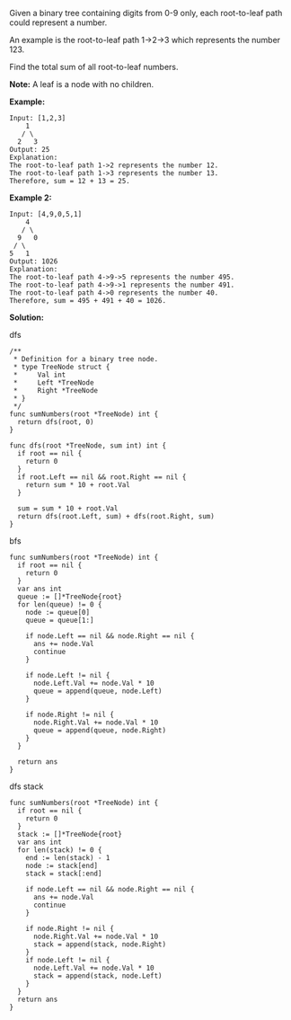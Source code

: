 Given a binary tree containing digits from 0-9 only, each root-to-leaf path could represent a number.

An example is the root-to-leaf path 1->2->3 which represents the number 123.

Find the total sum of all root-to-leaf numbers.

**Note:** A leaf is a node with no children.

**Example:**
```
Input: [1,2,3]
    1
   / \
  2   3
Output: 25
Explanation:
The root-to-leaf path 1->2 represents the number 12.
The root-to-leaf path 1->3 represents the number 13.
Therefore, sum = 12 + 13 = 25.
```
**Example 2:**
```
Input: [4,9,0,5,1]
    4
   / \
  9   0
 / \
5   1
Output: 1026
Explanation:
The root-to-leaf path 4->9->5 represents the number 495.
The root-to-leaf path 4->9->1 represents the number 491.
The root-to-leaf path 4->0 represents the number 40.
Therefore, sum = 495 + 491 + 40 = 1026.
```

**Solution:**

dfs
```golang
/**
 * Definition for a binary tree node.
 * type TreeNode struct {
 *     Val int
 *     Left *TreeNode
 *     Right *TreeNode
 * }
 */
func sumNumbers(root *TreeNode) int {
  return dfs(root, 0)
}

func dfs(root *TreeNode, sum int) int {
  if root == nil {
    return 0
  }
  if root.Left == nil && root.Right == nil {
    return sum * 10 + root.Val
  }

  sum = sum * 10 + root.Val
  return dfs(root.Left, sum) + dfs(root.Right, sum)
}
```

bfs
```golang
func sumNumbers(root *TreeNode) int {
  if root == nil {
    return 0
  }
  var ans int
  queue := []*TreeNode{root}
  for len(queue) != 0 {
    node := queue[0]
    queue = queue[1:]

    if node.Left == nil && node.Right == nil {
      ans += node.Val
      continue
    }

    if node.Left != nil {
      node.Left.Val += node.Val * 10
      queue = append(queue, node.Left)
    }

    if node.Right != nil {
      node.Right.Val += node.Val * 10
      queue = append(queue, node.Right)
    }
  }

  return ans
}
```

dfs stack
```golang
func sumNumbers(root *TreeNode) int {
  if root == nil {
    return 0
  }
  stack := []*TreeNode{root}
  var ans int
  for len(stack) != 0 {
    end := len(stack) - 1
    node := stack[end]
    stack = stack[:end]

    if node.Left == nil && node.Right == nil {
      ans += node.Val
      continue
    }

    if node.Right != nil {
      node.Right.Val += node.Val * 10
      stack = append(stack, node.Right)
    }
    if node.Left != nil {
      node.Left.Val += node.Val * 10
      stack = append(stack, node.Left)
    }
  }
  return ans
}
```
